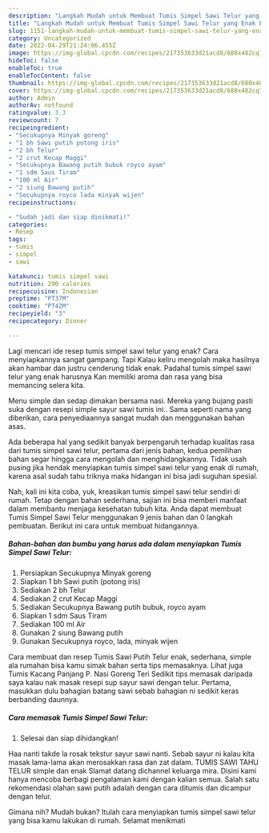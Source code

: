 ```yaml
---
description: "Langkah Mudah untuk Membuat Tumis Simpel Sawi Telur yang Enak Banget, Buat Buka Puasa Bisa Manjain Lidah"
title: "Langkah Mudah untuk Membuat Tumis Simpel Sawi Telur yang Enak Banget, Buat Buka Puasa Bisa Manjain Lidah"
slug: 1151-langkah-mudah-untuk-membuat-tumis-simpel-sawi-telur-yang-enak-banget-buat-buka-puasa-bisa-manjain-lidah
category: Uncategorized
date: 2022-04-29T21:24:06.455Z
image: https://img-global.cpcdn.com/recipes/217353633d21acd8/680x482cq70/tumis-simpel-sawi-telur-foto-resep-utama.jpg
hideToc: false
enableToc: true
enableTocContent: false
thumbnail: https://img-global.cpcdn.com/recipes/217353633d21acd8/680x482cq70/tumis-simpel-sawi-telur-foto-resep-utama.jpg
cover: https://img-global.cpcdn.com/recipes/217353633d21acd8/680x482cq70/tumis-simpel-sawi-telur-foto-resep-utama.jpg
author: Admin
authorAv: notfound
ratingvalue: 3.3
reviewcount: 7
recipeingredient:
- "Secukupnya Minyak goreng"
- "1 bh Sawi putih potong iris"
- "2 bh Telur"
- "2 crut Kecap Maggi"
- "Secukupnya Bawang putih bubuk royco ayam"
- "1 sdm Saus Tiram"
- "100 ml Air"
- "2 siung Bawang putih"
- "Secukupnya royco lada minyak wijen"
recipeinstructions:

- "Sudah jadi dan siap dinikmati!"
categories:
- Resep
tags:
- tumis
- simpel
- sawi

katakunci: tumis simpel sawi 
nutrition: 290 calories
recipecuisine: Indonesian
preptime: "PT37M"
cooktime: "PT42M"
recipeyield: "3"
recipecategory: Dinner

---
```



Lagi mencari ide resep tumis simpel sawi telur yang enak? Cara menyiapkannya sangat gampang. Tapi Kalau keliru mengolah maka hasilnya akan hambar dan justru cenderung tidak enak. Padahal tumis simpel sawi telur yang enak harusnya Kan memiliki aroma dan rasa yang bisa memancing selera kita.


Menu simple dan sedap dimakan bersama nasi. Mereka yang bujang pasti suka dengan resepi simple sayur sawi tumis ini.. Sama seperti nama yang diberikan, cara penyediaannya sangat mudah dan menggunakan bahan asas.

Ada beberapa hal yang sedikit banyak berpengaruh terhadap kualitas rasa dari tumis simpel sawi telur, pertama dari jenis bahan, kedua pemilihan bahan segar hingga cara mengolah dan menghidangkannya. Tidak usah pusing jika hendak menyiapkan tumis simpel sawi telur yang enak di rumah, karena asal sudah tahu triknya maka hidangan ini bisa jadi suguhan spesial.


Nah, kali ini kita coba, yuk, kreasikan tumis simpel sawi telur sendiri di rumah. Tetap dengan bahan sederhana, sajian ini bisa memberi manfaat dalam membantu menjaga kesehatan tubuh kita. Anda dapat membuat Tumis Simpel Sawi Telur menggunakan 9 jenis bahan dan 0 langkah pembuatan. Berikut ini cara untuk membuat hidangannya.

<!--inarticleads1-->

##### Bahan-bahan dan bumbu yang harus ada dalam menyiapkan Tumis Simpel Sawi Telur:

1. Persiapkan Secukupnya Minyak goreng
1. Siapkan 1 bh Sawi putih (potong iris)
1. Sediakan 2 bh Telur
1. Sediakan 2 crut Kecap Maggi
1. Sediakan Secukupnya Bawang putih bubuk, royco ayam
1. Siapkan 1 sdm Saus Tiram
1. Sediakan 100 ml Air
1. Gunakan 2 siung Bawang putih
1. Gunakan Secukupnya royco, lada, minyak wijen


Cara membuat dan resep Tumis Sawi Putih Telur enak, sederhana, simple ala rumahan bisa kamu simak bahan serta tips memasaknya. Lihat juga Tumis Kacang Panjang P. Nasi Goreng Teri Sedikit tips memasak daripada saya kalau nak masak resepi sup sayur sawi dengan telur. Pertama, masukkan dulu bahagian batang sawi sebab bahagian ni sedikit keras berbanding daunnya. 

<!--inarticleads2-->

##### Cara memasak Tumis Simpel Sawi Telur:


1. Selesai dan siap dihidangkan!

Haa nanti takde la rosak tekstur sayur sawi nanti. Sebab sayur ni kalau kita masak lama-lama akan merosakkan rasa dan zat dalam. TUMIS SAWI TAHU TELUR simple dan enak Slamat datang dichannel keluarga mira. Disini kami hanya mencoba berbagi pengalaman kami dengan kalian semua. Salah satu rekomendasi olahan sawi putih adalah dengan cara ditumis dan dicampur dengan telur. 

Gimana nih? Mudah bukan? Itulah cara menyiapkan tumis simpel sawi telur yang bisa kamu lakukan di rumah. Selamat menikmati
